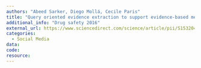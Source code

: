 ```yaml
---
authors: "Abeed Sarker, Diego Mollá, Cecile Paris"
title: "Query oriented evidence extraction to support evidence-based medicine practice"
additional_info: "Drug safety 2016"
external_url: https://www.sciencedirect.com/science/article/pii/S1532046415002786
categories:
  - Social Media 
data: 
code:
resource:
---
```

